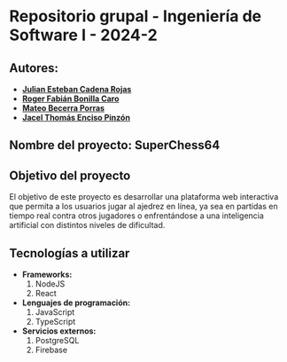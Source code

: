 # Repositorio grupal - Ingeniería de Software I - 2024-2
## Autores:
- [**Julian Esteban Cadena Rojas**](https://www.github.com/jcadenar)
- [**Roger Fabián Bonilla Caro**](https://github.com/RoierOc)
- [**Mateo Becerra Porras**](https://github.com/mabecerrap)
- [**Jacel Thomás Enciso Pinzón**](https://github.com/slendrac123)
## Nombre del proyecto: **SuperChess64**
## Objetivo del proyecto
El objetivo de este proyecto es desarrollar una plataforma web interactiva que permita a los usuarios jugar al ajedrez en línea, ya sea en partidas en tiempo real contra otros jugadores o enfrentándose a una inteligencia artificial con distintos niveles de dificultad.
## Tecnologías a utilizar
- **Frameworks:**
    1. NodeJS
    2. React
- **Lenguajes de programación:**
    1. JavaScript
    2. TypeScript
- **Servicios externos:**
    1. PostgreSQL
    2. Firebase

